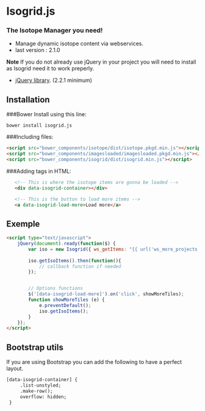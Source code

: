 # Isogrid.js #


### The Isotope Manager you need! ###

* Manage dynamic isotope content via webservices.
* last version : 2.1.0

**Note**
If you do not already use jQuery in your project you will need to install as Isogrid need it to work preperly.
 - [jQuery library](http://jquery.com/). (2.2.1 minimum)


## Installation

###Bower
Install using this line:
```shell
bower install isogrid.js

```

###Including files:
```html
<script src="bower_components/isotope/dist/isotope.pkgd.min.js"></script>
<script src="bower_components/imagesloaded/imagesloaded.pkgd.min.js"></script>
<script src="bower_components/isogrid/dist/isogrid.min.js"></script>
```

###Adding tags in HTML:
```html
   <!-- This is where the isotope items are gonna be loaded -->
   <div data-isogrid-container></div>

   <!-- This is the button to load more items -->
   <a data-isogrid-load-more>Load more</a>
```

## Exemple

```html
<script type="text/javascript">
    jQuery(document).ready(function($) {
        var iso = new Isogrid({ ws_getItems: "{{ url('ws_more_projects') }}" });
 
        iso.getIsoItems().then(function(){
            // callback function if needed
        });


        // Options functions
        $('[data-isogrid-load-more]').on('click', showMoreTiles);
        function showMoreTiles (e) {
            e.preventDefault();
            iso.getIsoItems();
        }
    });
</script>
```

## Bootstrap utils
If you are using Bootstrap you can add the following to have a perfect layout.
```html
[data-isogrid-container] {
     .list-unstyled;
     .make-row();
     overflow: hidden;
 }
```
